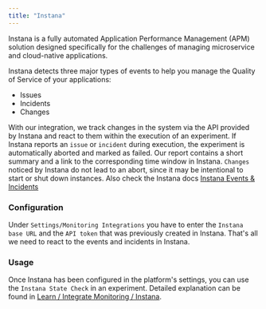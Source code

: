 ```yaml
---
title: "Instana"
---
```

Instana is a fully automated Application Performance Management (APM) solution designed specifically for the challenges of managing microservice and
cloud-native applications.

Instana detects three major types of events to help you manage the Quality of Service of your applications:

- Issues
- Incidents
- Changes

With our integration, we track changes in the system via the API provided by Instana and react to them within the execution of an experiment. If Instana reports
an `issue` or `incident` during execution, the experiment is automatically aborted and marked as failed. Our report contains a short summary and a link to the
corresponding time window in Instana.
`Changes` noticed by Instana do not lead to an abort, since it may be intentional to start or shut down instances. Also check the Instana
docs [Instana Events & Incidents](https://docs.instana.io/core_concepts/events_and_incidents/)

### Configuration

Under `Settings/Monitoring Integrations` you have to enter the `Instana base URL` and the `API token` that was previously created in Instana.
That's all we need to react to the events and incidents in Instana.

### Usage

Once Instana has been configured in the platform's settings, you can use the `Instana State Check` in an experiment. Detailed explanation can be found in [Learn / Integrate Monitoring / Instana](../../learn/40-integrate-monitoring/30-instana).
